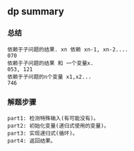## dp summary

### 总结
```
依赖于子问题的结果. xn 依赖 xn-1, xn-2....
070
依赖于子问题的结果 和 一个变量x. 
053, 121
依赖于子问题的n个变量 x1,x2...
746
```

### 解题步骤
```
part1: 检测特殊输入(有可能没有)。
part2: 初始化变量(递归式使用的变量)。
part3: 实现递归式(循环)。
part4: 返回结果。

```
